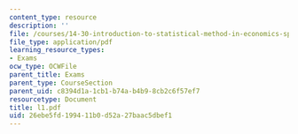 ```yaml
---
content_type: resource
description: ''
file: /courses/14-30-introduction-to-statistical-method-in-economics-spring-2006/26ebe5fd199411b0d52a27baac5dbef1_l1.pdf
file_type: application/pdf
learning_resource_types:
- Exams
ocw_type: OCWFile
parent_title: Exams
parent_type: CourseSection
parent_uid: c8394d1a-1cb1-b74a-b4b9-8cb2c6f57ef7
resourcetype: Document
title: l1.pdf
uid: 26ebe5fd-1994-11b0-d52a-27baac5dbef1
---
```

